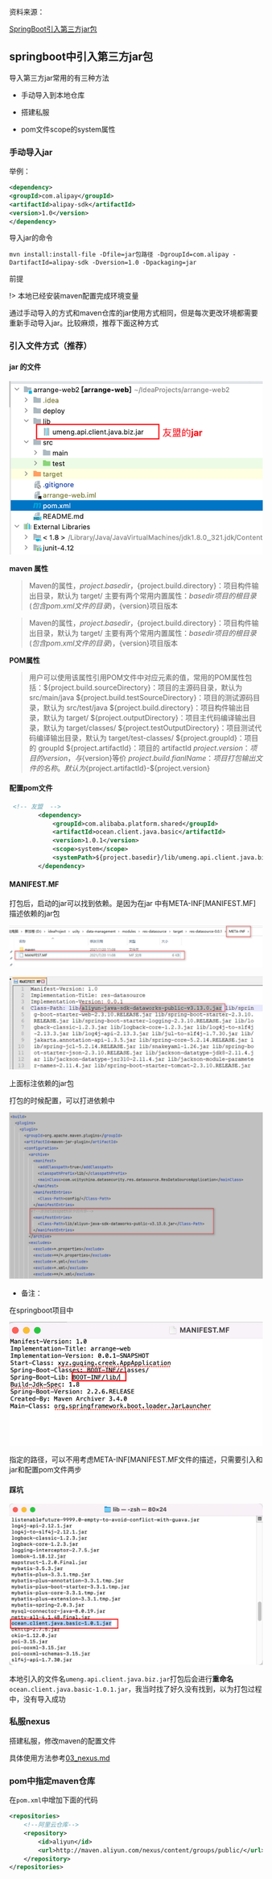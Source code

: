 资料来源：

[SpringBoot引入第三方jar包](https://blog.csdn.net/m0_46689235/article/details/120995856)

## springboot中引入第三方jar包

导入第三方jar常用的有三种方法

- 手动导入到本地仓库

- 搭建私服

- pom文件scope的system属性


### 手动导入jar

举例：

~~~~xml
<dependency>
<groupId>com.alipay</groupId>
<artifactId>alipay-sdk</artifactId>
<version>1.0</version>
</dependency> 
~~~~

导入jar的命令

~~~~shell
mvn install:install-file -Dfile=jar包路径 -DgroupId=com.alipay -DartifactId=alipay-sdk -Dversion=1.0 -Dpackaging=jar
~~~~

前提

!> 本地已经安装maven配置完成环境变量

通过手动导入的方式和maven仓库的jar使用方式相同，但是每次更改环境都需要重新手动导入jar。比较麻烦，推荐下面这种方式

### 引入文件方式（推荐） 

#### jar 的文件

![](large/e6c9d24ely1h2zgbqk1ykj20qs0iagng.jpg ':size=60%')

**maven 属性**

> Maven的属性，${project.basedir}，${project.build.directory}：项目构件输出目录，默认为 target/
> 主要有两个常用内置属性：${basedir}项目的根目录(包含pom.xml文件的目录)，${version}项目版本


> Maven的属性，${project.basedir}，${project.build.directory}：项目构件输出目录，默认为 target/
> 主要有两个常用内置属性：${basedir}项目的根目录(包含pom.xml文件的目录)，${version}项目版本

**POM属性**

> 用户可以使用该属性引用POM文件中对应元素的值，常用的POM属性包括：${project.build.sourceDirectory}：项目的主源码目录，默认为 src/main/java
> ${project.build.testSourceDirectory}：项目的测试源码目录，默认为 src/test/java
> ${project.build.directory}：项目构件输出目录，默认为 target/
> ${project.outputDirectory}：项目主代码编译输出目录，默认为 target/classes/
> ${project.testOutputDirectory}：项目测试代码编译输出目录，默认为 target/test-classes/
> ${project.groupId}：项目的 groupId
> ${project.artifactId}：项目的 artifactId
> ${project.version}：项目的 version，与${version}等价
> ${project.build.fianlName}：项目打包输出文件的名称。默认为${project.artifactId}-${project.version}

#### 配置pom文件

```xml
 <!-- 友盟  -->
        <dependency>
            <groupId>com.alibaba.platform.shared</groupId>
            <artifactId>ocean.client.java.basic</artifactId>
            <version>1.0.1</version>
            <scope>system</scope>
            <systemPath>${project.basedir}/lib/umeng.api.client.java.biz.jar</systemPath>
        </dependency>
```

#### MANIFEST.MF

打包后，启动的jar可以找到依赖。是因为在jar 中有META-INF\[MANIFEST.MF]描述依赖的jar包

![](large/e6c9d24ely1h2zheey2x6j212w06iab3.jpg ':size=60%')

![](large/e6c9d24ely1h2zhepvjgvj20x40c6gqw.jpg ':size=60%')

上面标注依赖的jar包

打包的时候配置，可以打进依赖中

![](large/e6c9d24ely1h2zhfo85svj21100oa0wf.jpg ':size=60%')

- 备注：

在springboot项目中

![](large/e6c9d24ely1h2zhj2ve27j20pk0cgtad.jpg ':size=60%')

指定的路径，可以不用考虑META-INF\[MANIFEST.MF文件的描述，只需要引入和jar和配置pom文件两步



#### 踩坑

![](large/e6c9d24ely1h2zhq5kes8j20wi0kmjug.jpg ':size=60%')

本地引入的文件名`umeng.api.client.java.biz.jar`打包后会进行**重命名**`ocean.client.java.basic-1.0.1.jar`，我当时找了好久没有找到，以为打包过程中，没有导入成功

### 私服nexus

搭建私服，修改maven的配置文件

具体使用方法参考[03_nexus.md](linux/服务/03nexus.md)

### pom中指定maven仓库

在`pom.xml`中增加下面的代码

```xml
<repositories>
    <!--阿里云仓库-->
    <repository>
        <id>aliyun</id>
        <url>http://maven.aliyun.com/nexus/content/groups/public/</url>
    </repository>
</repositories>
```







